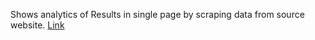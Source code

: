 Shows analytics of Results in single page by scraping data from source website.
<a href="https://jntuhcgpa.ml">Link</a>
